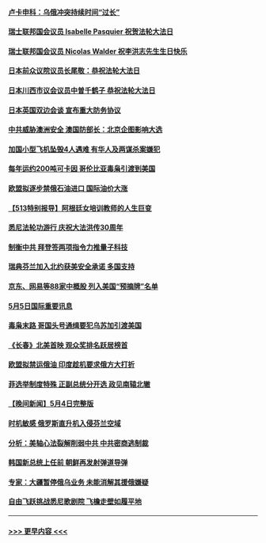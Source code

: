 #### [卢卡申科：乌俄冲突持续时间“过长”](../pages/prog202/a103418826.md?t=05060351) 
#### [瑞士联邦国会议员 Isabelle Pasquier 祝贺法轮大法日](../pages/prog202/a103418804.md?t=05060351) 
#### [瑞士联邦国会议员 Nicolas Walder 祝李洪志先生生日快乐](../pages/prog202/a103418800.md?t=05060351) 
#### [日本前众议院议员长尾敬：恭祝法轮大法日](../pages/prog202/a103418787.md?t=05060351) 
#### [日本川西市议会议员中曽千鹤子 恭祝法轮大法日](../pages/prog202/a103418785.md?t=05060351) 
#### [日本英国双边会谈 宣布重大防务协议](../pages/prog202/a103418723.md?t=05060351) 
#### [中共威胁澳洲安全 澳国防部长：北京企图影响大选](../pages/prog202/a103418705.md?t=05060351) 
#### [加国小型飞机坠毁4人遇难 有华人及两谋杀案嫌犯](../pages/prog202/a103418623.md?t=05060351) 
#### [每年运约200吨可卡因 哥伦比亚毒枭引渡到美国](../pages/prog202/a103418665.md?t=05060351) 
#### [欧盟拟逐步禁俄石油进口 国际油价大涨](../pages/prog202/a103418559.md?t=05060351) 
#### [【513特别报导】阿根廷女培训教师的人生巨变](../pages/prog202/a103418545.md?t=05060351) 
#### [悉尼法轮功游行 庆祝大法洪传30周年](../pages/prog202/a103418538.md?t=05060351) 
#### [制衡中共 拜登签两项指令力推量子科技](../pages/prog202/a103418383.md?t=05060351) 
#### [瑞典芬兰加入北约获美安全承诺 多国支持](../pages/prog202/a103418401.md?t=05060351) 
#### [京东、网易等88家中概股 列入美国“预摘牌”名单](../pages/prog202/a103418453.md?t=05060351) 
#### [5月5日国际重要讯息](../pages/prog202/a103418358.md?t=05060351) 
#### [毒枭末路 哥国头号通缉要犯乌苏加引渡美国](../pages/prog202/a103418309.md?t=05060351) 
#### [《长春》北美首映 观众奖排名跃居榜首](../pages/prog202/a103418279.md?t=05060351) 
#### [欧盟拟禁运俄油 印度趁机要求俄方大打折](../pages/prog202/a103418250.md?t=05060351) 
#### [菲选举制度特殊 正副总统分开选 政见南辕北辙](../pages/prog202/a103418227.md?t=05060351) 
#### [【晚间新闻】5月4日完整版](../pages/prog202/a103418096.md?t=05060351) 
#### [时机敏感 俄罗斯直升机入侵芬兰空域](../pages/prog202/a103418186.md?t=05060351) 
#### [分析：美轴心法裂解削弱中共 中共密商逃制裁](../pages/prog202/a103418112.md?t=05060351) 
#### [韩国新总统上任前 朝鲜再发射弹道导弹](../pages/prog202/a103418038.md?t=05060351) 
#### [专家：大疆暂停俄乌业务 未能消解其援俄嫌疑](../pages/prog202/a103417906.md?t=05060351) 
#### [自由飞跃挑战悉尼歌剧院 飞檐走壁如履平地](../pages/prog202/a103417915.md?t=05060351) 

----
#### [ >>> 更早内容 <<< ](../indexes/prog202-earlier.md)
